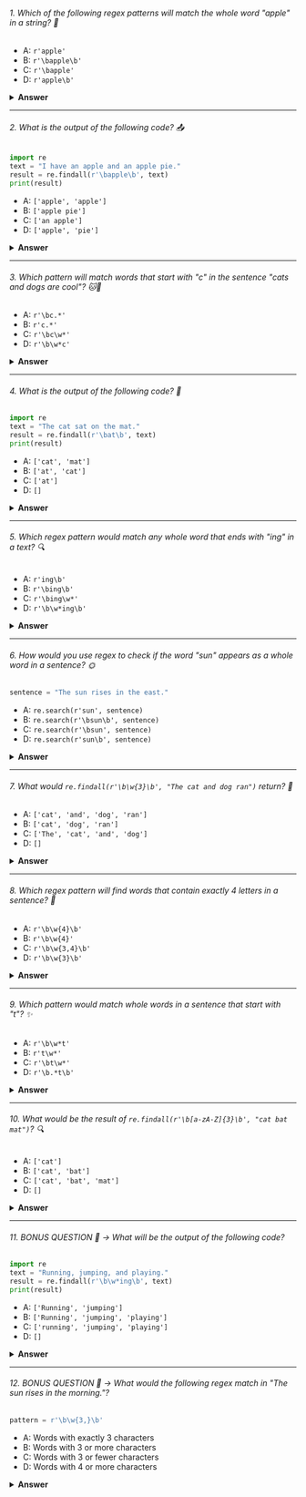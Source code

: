 ###### 1. Which of the following regex patterns will match the whole word "apple" in a string? 🍏

- A: `r'apple'`
- B: `r'\bapple\b'`
- C: `r'\bapple'`
- D: `r'apple\b'`

<details><summary><b>Answer</b></summary>
<p>

#### Correct Answer -> B: `r'\bapple\b'`

</p>
</details>

---

###### 2. What is the output of the following code? 📤

```python
import re
text = "I have an apple and an apple pie."
result = re.findall(r'\bapple\b', text)
print(result)
```

- A: `['apple', 'apple']`
- B: `['apple pie']`
- C: `['an apple']`
- D: `['apple', 'pie']`

<details><summary><b>Answer</b></summary>
<p>

#### Correct Answer -> A: `['apple', 'apple']`

</p>
</details>

---

###### 3. Which pattern will match words that start with "c" in the sentence "cats and dogs are cool"? 🐱🐶

- A: `r'\bc.*'`
- B: `r'c.*'`
- C: `r'\bc\w*'`
- D: `r'\b\w*c'`

<details><summary><b>Answer</b></summary>
<p>

#### Correct Answer -> C: `r'\bc\w*'`

</p>
</details>

---

###### 4. What is the output of the following code? 🤔

```python
import re
text = "The cat sat on the mat."
result = re.findall(r'\bat\b', text)
print(result)
```

- A: `['cat', 'mat']`
- B: `['at', 'cat']`
- C: `['at']`
- D: `[]`

<details><summary><b>Answer</b></summary>
<p>

#### Correct Answer -> C: `['at']`

</p>
</details>

---

###### 5. Which regex pattern would match any whole word that ends with "ing" in a text? 🔍

- A: `r'ing\b'`
- B: `r'\bing\b'`
- C: `r'\bing\w*'`
- D: `r'\b\w*ing\b'`

<details><summary><b>Answer</b></summary>
<p>

#### Correct Answer -> D: `r'\b\w*ing\b'`

</p>
</details>

---

###### 6. How would you use regex to check if the word "sun" appears as a whole word in a sentence? 🌞

```python
sentence = "The sun rises in the east."
```

- A: `re.search(r'sun', sentence)`
- B: `re.search(r'\bsun\b', sentence)`
- C: `re.search(r'\bsun', sentence)`
- D: `re.search(r'sun\b', sentence)`

<details><summary><b>Answer</b></summary>
<p>

#### Correct Answer -> B: `re.search(r'\bsun\b', sentence)`

</p>
</details>

---

###### 7. What would `re.findall(r'\b\w{3}\b', "The cat and dog ran")` return? 🐾

- A: `['cat', 'and', 'dog', 'ran']`
- B: `['cat', 'dog', 'ran']`
- C: `['The', 'cat', 'and', 'dog']`
- D: `[]`

<details><summary><b>Answer</b></summary>
<p>

#### Correct Answer -> A: `['cat', 'and', 'dog', 'ran']`

</p>
</details>

---

###### 8. Which regex pattern will find words that contain exactly 4 letters in a sentence? 📝

- A: `r'\b\w{4}\b'`
- B: `r'\b\w{4}'`
- C: `r'\b\w{3,4}\b'`
- D: `r'\b\w{3}\b'`

<details><summary><b>Answer</b></summary>
<p>

#### Correct Answer -> A: `r'\b\w{4}\b'`

</p>
</details>

---

###### 9. Which pattern would match whole words in a sentence that start with "t"? ✨

- A: `r'\b\w*t'`
- B: `r't\w*'`
- C: `r'\bt\w*'`
- D: `r'\b.*t\b'`

<details><summary><b>Answer</b></summary>
<p>

#### Correct Answer -> C: `r'\bt\w*'`

</p>
</details>

---

###### 10. What would be the result of `re.findall(r'\b[a-zA-Z]{3}\b', "cat bat mat")`? 🔍

- A: `['cat']`
- B: `['cat', 'bat']`
- C: `['cat', 'bat', 'mat']`
- D: `[]`

<details><summary><b>Answer</b></summary>
<p>

#### Correct Answer -> C: `['cat', 'bat', 'mat']`

</p>
</details>

---

###### 11. BONUS QUESTION 🎉 -> What will be the output of the following code?

```python
import re
text = "Running, jumping, and playing."
result = re.findall(r'\b\w*ing\b', text)
print(result)
```

- A: `['Running', 'jumping']`
- B: `['Running', 'jumping', 'playing']`
- C: `['running', 'jumping', 'playing']`
- D: `[]`

<details><summary><b>Answer</b></summary>
<p>

#### Correct Answer -> B: `['Running', 'jumping', 'playing']`

</p>
</details>

---

###### 12. BONUS QUESTION 🎁 -> What would the following regex match in "The sun rises in the morning."?

```python
pattern = r'\b\w{3,}\b'
```

- A: Words with exactly 3 characters
- B: Words with 3 or more characters
- C: Words with 3 or fewer characters
- D: Words with 4 or more characters

<details><summary><b>Answer</b></summary>
<p>

#### Correct Answer -> B: Words with 3 or more characters

</p>
</details>
